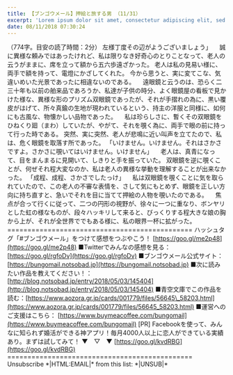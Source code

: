 ```yaml
---
title: 【ブンゴウメール】押絵と旅する男 （11/31）
excerpt: 'Lorem ipsum dolor sit amet, consectetur adipiscing elit, sed do eiusmod tempor incididunt ut labore et dolore magna aliqua. Praesent elementum facilisis leo vel fringilla est ullamcorper eget. At imperdiet dui accumsan sit amet nulla facilisi morbi tempus.'
date: 08/11/2018 07:30:24
---
```


（774字。目安の読了時間：2分） 左様丁度その辺がようございましょう」 　誠に異様な頼みではあったけれど、私は限りなき好奇心のとりことなって、老人の云うがままに、席を立って額から五六歩遠ざかった。 老人は私の見易い様に、両手で額を持って、電燈にかざしてくれた。 今から思うと、実に変てこな、気違いめいた光景であったに相違ないのである。 　遠眼鏡と云うのは、恐らく二三十年も以前の舶来品であろうか、私達が子供の時分、よく眼鏡屋の看板で見かけた様な、異様な形のプリズム双眼鏡であったが、それが手摺れの為に、黒い覆皮がはげて、所々真鍮の生地が現われているという、持主の洋服と同様に、如何にも古風な、物懐かしい品物であった。 　私は珍らしさに、暫くその双眼鏡をひねくり廻（まわ）していたが、やがて、それを覗く為に、両手で眼の前に持って行った時である。 突然、実に突然、老人が悲鳴に近い叫声を立てたので、私は、危く眼鏡を取落す所であった。 「いけません。いけません。それはさかさですよ。さかさに覗いてはいけません。いけません」 　老人は、真青になって、目をまんまるに見開いて、しきりと手を振っていた。 双眼鏡を逆に覗くことが、何ぜそれ程大変なのか、私は老人の異様な挙動を理解することが出来なかった。 「成程、成程、さかさでしたっけ」 　私は双眼鏡を覗くことに気を取られていたので、この老人の不審な表情を、さして気にもとめず、眼鏡を正しい方向に持ち直すと、急いでそれを目に当てて押絵の人物を覗いたのである。 　焦点が合って行くに従って、二つの円形の視野が、徐々に一つに重なり、ボンヤリとした虹の様なものが、段々ハッキリして来ると、びっくりする程大きな娘の胸から上が、それが全世界ででもある様に、私の眼界一杯に拡がった。 ============================================== ハッシュタグ「#ブンゴウメール」をつけて感想をつぶやこう！ [https://goo.gl/me2p48](https://goo.gl/me2p48) ■Twitterでみんなの感想を見る：[https://goo.gl/rgfoDv](https://goo.gl/rgfoDv) ■ブンゴウメール公式サイト：[https://bungomail.notsobad.jp](https://bungomail.notsobad.jp) ■次に読みたい作品を教えてください！：[http://blog.notsobad.jp/entry/2018/05/03/145404](http://blog.notsobad.jp/entry/2018/05/03/145404) ■青空文庫でこの作品を読む：[https://www.aozora.gr.jp/cards/001779/files/56645\_58203.html](https://www.aozora.gr.jp/cards/001779/files/56645_58203.html) ■運営へのご支援はこちら： [https://www.buymeacoffee.com/bungomail](https://www.buymeacoffee.com/bungomail) \[PR\] Facebookを使って、みんなに知られず婚活ができる神アプリ！毎月4000人以上に恋人ができている実績あり。まずは試してみて！ ▼　▽　▼ [https://goo.gl/kvdRBG](https://goo.gl/kvdRBG) ============================================== Unsubscribe \*|HTML:EMAIL|\* from this list: \*|UNSUB|\*